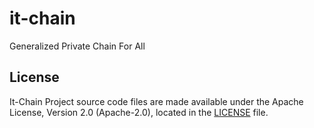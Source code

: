 # it-chain
Generalized Private Chain For All


## License

It-Chain Project source code files are made available under the Apache License, Version 2.0 (Apache-2.0), located in the [LICENSE](LICENSE) file.
